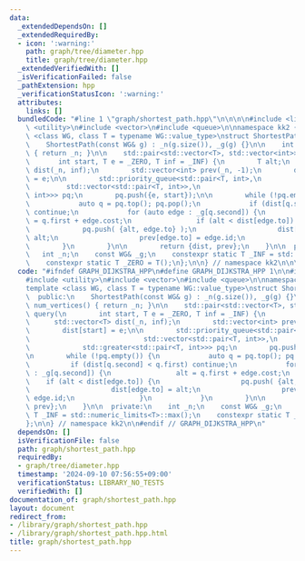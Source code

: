 ```yaml
---
data:
  _extendedDependsOn: []
  _extendedRequiredBy:
  - icon: ':warning:'
    path: graph/tree/diameter.hpp
    title: graph/tree/diameter.hpp
  _extendedVerifiedWith: []
  _isVerificationFailed: false
  _pathExtension: hpp
  _verificationStatusIcon: ':warning:'
  attributes:
    links: []
  bundledCode: "#line 1 \"graph/shortest_path.hpp\"\n\n\n\n#include <limits>\n#include\
    \ <utility>\n#include <vector>\n#include <queue>\n\nnamespace kk2 {\n\ntemplate\
    \ <class WG, class T = typename WG::value_type>\nstruct ShortestPath {\n  public:\n\
    \    ShortestPath(const WG& g) : _n(g.size()), _g(g) {}\n\n    int num_vertices()\
    \ { return _n; }\n\n    std::pair<std::vector<T>, std::vector<int>> query(\n \
    \       int start, T e = _ZERO, T inf = _INF) {\n        T alt;\n        std::vector<T>\
    \ dist(_n, inf);\n        std::vector<int> prev(_n, -1);\n        dist[start]\
    \ = e;\n\n        std::priority_queue<std::pair<T, int>,\n                   \
    \         std::vector<std::pair<T, int>>,\n                            std::greater<std::pair<T,\
    \ int>>> pq;\n        pq.push({e, start});\n\n        while (!pq.empty()) {\n\
    \            auto q = pq.top(); pq.pop();\n            if (dist[q.second] < q.first)\
    \ continue;\n            for (auto edge : _g[q.second]) {\n                alt\
    \ = q.first + edge.cost;\n                if (alt < dist[edge.to]) {\n       \
    \             pq.push( {alt, edge.to} );\n                    dist[edge.to] =\
    \ alt;\n                    prev[edge.to] = edge.id;\n                }\n    \
    \        }\n        }\n\n        return {dist, prev};\n    }\n\n  private:\n \
    \   int _n;\n    const WG& _g;\n    constexpr static T _INF = std::numeric_limits<T>::max();\n\
    \    constexpr static T _ZERO = T();\n};\n\n} // namespace kk2\n\n\n"
  code: "#ifndef GRAPH_DIJKSTRA_HPP\n#define GRAPH_DIJKSTRA_HPP 1\n\n#include <limits>\n\
    #include <utility>\n#include <vector>\n#include <queue>\n\nnamespace kk2 {\n\n\
    template <class WG, class T = typename WG::value_type>\nstruct ShortestPath {\n\
    \  public:\n    ShortestPath(const WG& g) : _n(g.size()), _g(g) {}\n\n    int\
    \ num_vertices() { return _n; }\n\n    std::pair<std::vector<T>, std::vector<int>>\
    \ query(\n        int start, T e = _ZERO, T inf = _INF) {\n        T alt;\n  \
    \      std::vector<T> dist(_n, inf);\n        std::vector<int> prev(_n, -1);\n\
    \        dist[start] = e;\n\n        std::priority_queue<std::pair<T, int>,\n\
    \                            std::vector<std::pair<T, int>>,\n               \
    \             std::greater<std::pair<T, int>>> pq;\n        pq.push({e, start});\n\
    \n        while (!pq.empty()) {\n            auto q = pq.top(); pq.pop();\n  \
    \          if (dist[q.second] < q.first) continue;\n            for (auto edge\
    \ : _g[q.second]) {\n                alt = q.first + edge.cost;\n            \
    \    if (alt < dist[edge.to]) {\n                    pq.push( {alt, edge.to} );\n\
    \                    dist[edge.to] = alt;\n                    prev[edge.to] =\
    \ edge.id;\n                }\n            }\n        }\n\n        return {dist,\
    \ prev};\n    }\n\n  private:\n    int _n;\n    const WG& _g;\n    constexpr static\
    \ T _INF = std::numeric_limits<T>::max();\n    constexpr static T _ZERO = T();\n\
    };\n\n} // namespace kk2\n\n#endif // GRAPH_DIJKSTRA_HPP\n"
  dependsOn: []
  isVerificationFile: false
  path: graph/shortest_path.hpp
  requiredBy:
  - graph/tree/diameter.hpp
  timestamp: '2024-09-10 07:56:55+09:00'
  verificationStatus: LIBRARY_NO_TESTS
  verifiedWith: []
documentation_of: graph/shortest_path.hpp
layout: document
redirect_from:
- /library/graph/shortest_path.hpp
- /library/graph/shortest_path.hpp.html
title: graph/shortest_path.hpp
---
```

